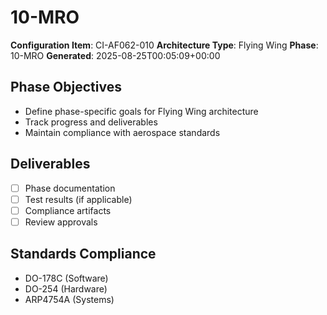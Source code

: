 # 10-MRO

**Configuration Item**: CI-AF062-010
**Architecture Type**: Flying Wing
**Phase**: 10-MRO
**Generated**: 2025-08-25T00:05:09+00:00

## Phase Objectives
- Define phase-specific goals for Flying Wing architecture
- Track progress and deliverables
- Maintain compliance with aerospace standards

## Deliverables
- [ ] Phase documentation
- [ ] Test results (if applicable)
- [ ] Compliance artifacts
- [ ] Review approvals

## Standards Compliance
- DO-178C (Software)
- DO-254 (Hardware)
- ARP4754A (Systems)
